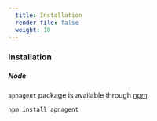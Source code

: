 ```yaml
---
  title: Installation
  render-file: false
  weight: 10
---
```


### Installation

##### Node 

`apnagent` package is available through [npm](http://npmjs.org).

```bash
npm install apnagent
```
